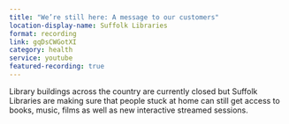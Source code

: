 ```yaml
---
title: "We’re still here: A message to our customers"
location-display-name: Suffolk Libraries
format: recording
link: gqDsCWGotXI
category: health
service: youtube
featured-recording: true
---
```


Library buildings across the country are currently closed but Suffolk Libraries are making sure that people stuck at home can still get access to books, music, films as well as new interactive streamed sessions.
